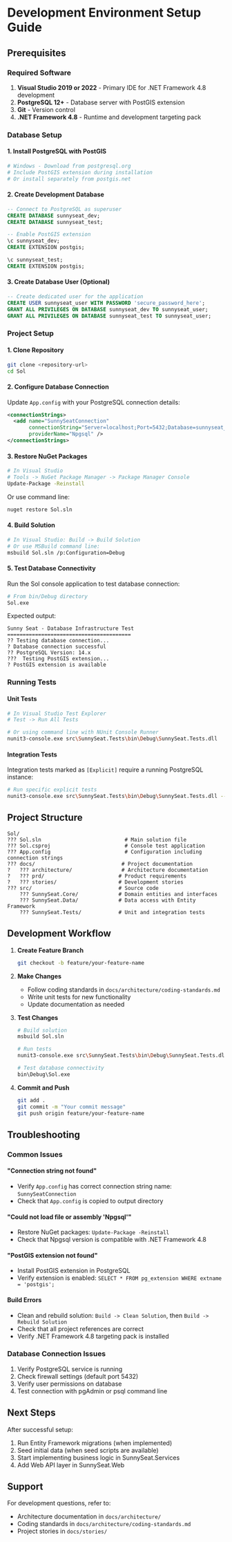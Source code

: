 # Development Environment Setup Guide

## Prerequisites

### Required Software
1. **Visual Studio 2019 or 2022** - Primary IDE for .NET Framework 4.8 development
2. **PostgreSQL 12+** - Database server with PostGIS extension
3. **Git** - Version control
4. **.NET Framework 4.8** - Runtime and development targeting pack

### Database Setup

#### 1. Install PostgreSQL with PostGIS
```bash
# Windows - Download from postgresql.org
# Include PostGIS extension during installation
# Or install separately from postgis.net
```

#### 2. Create Development Database
```sql
-- Connect to PostgreSQL as superuser
CREATE DATABASE sunnyseat_dev;
CREATE DATABASE sunnyseat_test;

-- Enable PostGIS extension
\c sunnyseat_dev;
CREATE EXTENSION postgis;

\c sunnyseat_test;
CREATE EXTENSION postgis;
```

#### 3. Create Database User (Optional)
```sql
-- Create dedicated user for the application
CREATE USER sunnyseat_user WITH PASSWORD 'secure_password_here';
GRANT ALL PRIVILEGES ON DATABASE sunnyseat_dev TO sunnyseat_user;
GRANT ALL PRIVILEGES ON DATABASE sunnyseat_test TO sunnyseat_user;
```

### Project Setup

#### 1. Clone Repository
```bash
git clone <repository-url>
cd Sol
```

#### 2. Configure Database Connection
Update `App.config` with your PostgreSQL connection details:

```xml
<connectionStrings>
  <add name="SunnySeatConnection" 
       connectionString="Server=localhost;Port=5432;Database=sunnyseat_dev;User Id=postgres;Password=your_password;" 
       providerName="Npgsql" />
</connectionStrings>
```

#### 3. Restore NuGet Packages
```bash
# In Visual Studio
# Tools -> NuGet Package Manager -> Package Manager Console
Update-Package -Reinstall
```

Or use command line:
```bash
nuget restore Sol.sln
```

#### 4. Build Solution
```bash
# In Visual Studio: Build -> Build Solution
# Or use MSBuild command line:
msbuild Sol.sln /p:Configuration=Debug
```

#### 5. Test Database Connectivity
Run the Sol console application to test database connection:
```bash
# From bin/Debug directory
Sol.exe
```

Expected output:
```
Sunny Seat - Database Infrastructure Test
========================================
?? Testing database connection...
? Database connection successful
?? PostgreSQL Version: 14.x
???  Testing PostGIS extension...
? PostGIS extension is available
```

### Running Tests

#### Unit Tests
```bash
# In Visual Studio Test Explorer
# Test -> Run All Tests

# Or using command line with NUnit Console Runner
nunit3-console.exe src\SunnySeat.Tests\bin\Debug\SunnySeat.Tests.dll
```

#### Integration Tests
Integration tests marked as `[Explicit]` require a running PostgreSQL instance:
```bash
# Run specific explicit tests
nunit3-console.exe src\SunnySeat.Tests\bin\Debug\SunnySeat.Tests.dll --where "cat == Explicit"
```

## Project Structure

```
Sol/
??? Sol.sln                           # Main solution file
??? Sol.csproj                        # Console test application
??? App.config                        # Configuration including connection strings
??? docs/                            # Project documentation
?   ??? architecture/                # Architecture documentation
?   ??? prd/                        # Product requirements
?   ??? stories/                    # Development stories
??? src/                            # Source code
    ??? SunnySeat.Core/             # Domain entities and interfaces
    ??? SunnySeat.Data/             # Data access with Entity Framework
    ??? SunnySeat.Tests/            # Unit and integration tests
```

## Development Workflow

1. **Create Feature Branch**
   ```bash
   git checkout -b feature/your-feature-name
   ```

2. **Make Changes**
   - Follow coding standards in `docs/architecture/coding-standards.md`
   - Write unit tests for new functionality
   - Update documentation as needed

3. **Test Changes**
   ```bash
   # Build solution
   msbuild Sol.sln
   
   # Run tests
   nunit3-console.exe src\SunnySeat.Tests\bin\Debug\SunnySeat.Tests.dll
   
   # Test database connectivity
   bin\Debug\Sol.exe
   ```

4. **Commit and Push**
   ```bash
   git add .
   git commit -m "Your commit message"
   git push origin feature/your-feature-name
   ```

## Troubleshooting

### Common Issues

#### "Connection string not found"
- Verify `App.config` has correct connection string name: `SunnySeatConnection`
- Check that `App.config` is copied to output directory

#### "Could not load file or assembly 'Npgsql'"
- Restore NuGet packages: `Update-Package -Reinstall`
- Check that Npgsql version is compatible with .NET Framework 4.8

#### "PostGIS extension not found"
- Install PostGIS extension in PostgreSQL
- Verify extension is enabled: `SELECT * FROM pg_extension WHERE extname = 'postgis';`

#### Build Errors
- Clean and rebuild solution: `Build -> Clean Solution`, then `Build -> Rebuild Solution`
- Check that all project references are correct
- Verify .NET Framework 4.8 targeting pack is installed

### Database Connection Issues
1. Verify PostgreSQL service is running
2. Check firewall settings (default port 5432)
3. Verify user permissions on database
4. Test connection with pgAdmin or psql command line

## Next Steps

After successful setup:
1. Run Entity Framework migrations (when implemented)
2. Seed initial data (when seed scripts are available)
3. Start implementing business logic in SunnySeat.Services
4. Add Web API layer in SunnySeat.Web

## Support

For development questions, refer to:
- Architecture documentation in `docs/architecture/`
- Coding standards in `docs/architecture/coding-standards.md`
- Project stories in `docs/stories/`